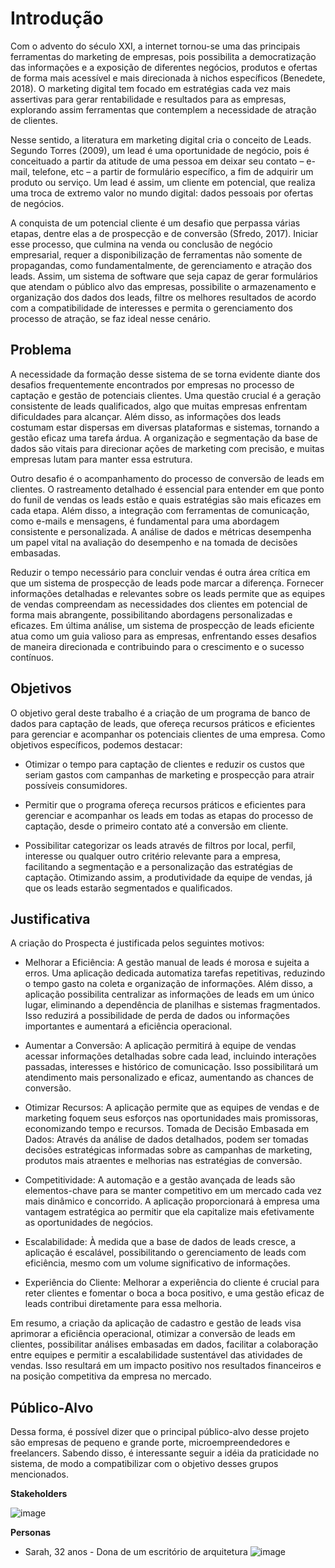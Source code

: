 # Introdução

Com o advento do século XXI, a internet tornou-se uma das principais ferramentas do marketing de empresas, pois possibilita a democratização das informações e a exposição de diferentes negócios, produtos e ofertas de forma mais acessível e mais direcionada à nichos específicos (Benedete, 2018). O marketing digital tem focado em estratégias cada vez mais assertivas para gerar rentabilidade e resultados para as empresas, explorando assim ferramentas que contemplem a necessidade de atração de clientes.

Nesse sentido, a literatura em marketing digital cria o conceito de Leads. Segundo Torres (2009), um lead é uma oportunidade de negócio, pois é conceituado a partir da atitude de uma pessoa em deixar seu contato – e-mail, telefone, etc – a partir de formulário específico, a fim de adquirir um produto ou serviço. Um lead é assim, um cliente em potencial, que realiza uma troca de extremo valor no mundo digital: dados pessoais por ofertas de negócios.

A conquista de um potencial cliente é um desafio que perpassa várias etapas, dentre elas a de prospecção e de conversão (Sfredo, 2017). Iniciar esse processo, que culmina na venda ou conclusão de negócio empresarial, requer a disponibilização de ferramentas não somente de propagandas, como fundamentalmente, de gerenciamento e atração dos leads.  Assim, um sistema de software que seja capaz de gerar formulários que atendam o público alvo das empresas, possibilite o armazenamento e organização dos dados dos leads, filtre os melhores resultados de acordo com a compatibilidade de interesses e permita o gerenciamento dos processo de atração, se faz ideal nesse cenário. 


## Problema

A necessidade da formação desse sistema de se torna evidente diante dos desafios frequentemente encontrados por empresas no processo de captação e gestão de potenciais clientes. Uma questão crucial é a geração consistente de leads qualificados, algo que muitas empresas enfrentam dificuldades para alcançar. Além disso, as informações dos leads costumam estar dispersas em diversas plataformas e sistemas, tornando a gestão eficaz uma tarefa árdua. A organização e segmentação da base de dados são vitais para direcionar ações de marketing com precisão, e muitas empresas lutam para manter essa estrutura.

Outro desafio é o acompanhamento do processo de conversão de leads em clientes. O rastreamento detalhado é essencial para entender em que ponto do funil de vendas os leads estão e quais estratégias são mais eficazes em cada etapa. Além disso, a integração com ferramentas de comunicação, como e-mails e mensagens, é fundamental para uma abordagem consistente e personalizada. A análise de dados e métricas desempenha um papel vital na avaliação do desempenho e na tomada de decisões embasadas.

Reduzir o tempo necessário para concluir vendas é outra área crítica em que um sistema de prospecção de leads pode marcar a diferença. Fornecer informações detalhadas e relevantes sobre os leads permite que as equipes de vendas compreendam as necessidades dos clientes em potencial de forma mais abrangente, possibilitando abordagens personalizadas e eficazes. Em última análise, um sistema de prospecção de leads eficiente atua como um guia valioso para as empresas, enfrentando esses desafios de maneira direcionada e contribuindo para o crescimento e o sucesso contínuos.


## Objetivos

O objetivo geral deste trabalho é a criação de um programa de banco de dados para captação de leads, que ofereça recursos práticos e eficientes para gerenciar e acompanhar os potenciais clientes de uma empresa. Como objetivos específicos, podemos destacar:

- Otimizar o tempo para captação de clientes e reduzir os custos que seriam gastos com campanhas de marketing e prospecção para atrair possíveis consumidores.

-  Permitir que o programa ofereça recursos práticos e eficientes para gerenciar e acompanhar os leads em todas as etapas do processo de captação, desde o primeiro contato até a conversão em cliente. 

-  Possibilitar categorizar os leads através de filtros por local, perfil, interesse ou qualquer outro critério relevante para a empresa, facilitando a segmentação e a personalização das estratégias de captação. Otimizando assim, a produtividade da equipe de vendas, já que os leads estarão segmentados e qualificados.


## Justificativa

A criação do Prospecta é justificada pelos seguintes motivos: 

- Melhorar a Eficiência: A gestão manual de leads é morosa e sujeita a erros. Uma aplicação dedicada automatiza tarefas repetitivas, reduzindo o tempo gasto na coleta e organização de informações. Além disso, a aplicação possibilita centralizar as informações de leads em um único lugar, eliminando a dependência de planilhas e sistemas fragmentados. Isso reduzirá a possibilidade de perda de dados ou informações importantes e aumentará a eficiência operacional.

- Aumentar a Conversão: A aplicação permitirá à equipe de vendas acessar informações detalhadas sobre cada lead, incluindo interações passadas, interesses e histórico de comunicação. Isso possibilitará um atendimento mais personalizado e eficaz, aumentando as chances de conversão. 

- Otimizar Recursos: A aplicação permite que as equipes de vendas e de marketing foquem seus esforços nas oportunidades mais promissoras, economizando tempo e recursos. 
Tomada de Decisão Embasada em Dados: Através da análise de dados detalhados, podem ser tomadas decisões estratégicas informadas sobre as campanhas de marketing, produtos mais atraentes e melhorias nas estratégias de conversão. 

- Competitividade: A automação e a gestão avançada de leads são elementos-chave para se manter competitivo em um mercado cada vez mais dinâmico e concorrido. A aplicação proporcionará à empresa uma vantagem estratégica ao permitir que ela capitalize mais efetivamente as oportunidades de negócios.

- Escalabilidade: À medida que a base de dados de leads cresce, a aplicação é escalável, possibilitando o gerenciamento de leads com eficiência, mesmo com um volume significativo de informações. 

- Experiência do Cliente: Melhorar a experiência do cliente é crucial para reter clientes e fomentar o boca a boca positivo, e uma gestão eficaz de leads contribui diretamente para essa melhoria. 

Em resumo, a criação da aplicação de cadastro e gestão de leads visa aprimorar a eficiência operacional, otimizar a conversão de leads em clientes, possibilitar análises embasadas em dados, facilitar a colaboração entre equipes e permitir a escalabilidade sustentável das atividades de vendas. Isso resultará em um impacto positivo nos resultados financeiros e na posição competitiva da empresa no mercado.

## Público-Alvo

Dessa forma, é possível dizer que o principal público-alvo desse projeto são empresas de pequeno e grande porte, microempreendedores e freelancers. Sabendo disso, é interessante seguir a idéia da praticidade no sistema, de modo a compatibilizar com o objetivo desses grupos mencionados.

**Stakeholders**

![image](https://github.com/ICEI-PUC-Minas-PMV-ADS/pmv-ads-2023-2-e2-proj-int-t3-prospecta/assets/123324372/72ebf130-8d60-4d93-8936-57324d45bcc9)

**Personas**

- Sarah, 32 anos - Dona de um escritório de arquitetura
![image](https://github.com/ICEI-PUC-Minas-PMV-ADS/pmv-ads-2023-2-e2-proj-int-t3-prospecta/assets/123324372/5260164f-2a33-4bb9-a3dc-87bf8f5c3ad8)

